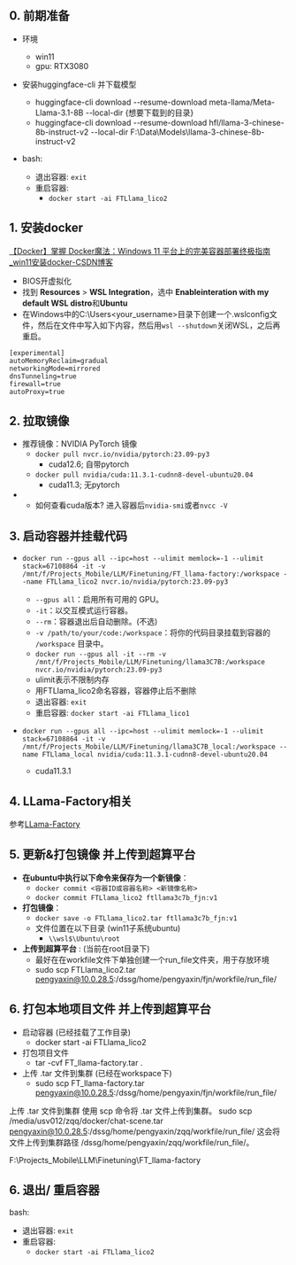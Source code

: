 
## 0. 前期准备

- 环境
	- win11
	- gpu: RTX3080

- 安装huggingface-cli 并下载模型
	- huggingface-cli download --resume-download meta-llama/Meta-Llama-3.1-8B --local-dir {想要下载到的目录}
	- huggingface-cli download --resume-download hfl/llama-3-chinese-8b-instruct-v2 --local-dir F:\Data\Models\llama-3-chinese-8b-instruct-v2

- bash: 
	- 退出容器: `exit`
	- 重启容器: 
		- `docker start -ai FTLlama_lico2`
## 1. 安装docker

[【Docker】掌握 Docker魔法：Windows 11 平台上的完美容器部署终极指南_win11安装docker-CSDN博客](https://blog.csdn.net/joeyoj/article/details/136427362)

- BIOS开虚拟化
- 找到 **Resources** > **WSL Integration**，选中 **Enableinteration with my default WSL distro**和**Ubuntu**
- 在Windows中的C:\Users\<your_username>目录下创建一个.wslconfig文件，然后在文件中写入如下内容，然后用`wsl --shutdown`关闭WSL，之后再重启。
```
[experimental]
autoMemoryReclaim=gradual  
networkingMode=mirrored
dnsTunneling=true
firewall=true
autoProxy=true
```

## 2. 拉取镜像

- 推荐镜像：NVIDIA PyTorch 镜像
	- `docker pull nvcr.io/nvidia/pytorch:23.09-py3`
		- cuda12.6; 自带pytorch
	- `docker pull nvidia/cuda:11.3.1-cudnn8-devel-ubuntu20.04`
		- cuda11.3; 无pytorch
- - 如何查看cuda版本? 进入容器后`nvidia-smi`或者`nvcc -V`

## 3. 启动容器并挂载代码

- `docker run --gpus all --ipc=host --ulimit memlock=-1 --ulimit stack=67108864 -it -v /mnt/f/Projects_Mobile/LLM/Finetuning/FT_llama-factory:/workspace --name FTLlama_lico2 nvcr.io/nvidia/pytorch:23.09-py3`
	- `--gpus all`：启用所有可用的 GPU。
	- `-it`：以交互模式运行容器。
	- `--rm`：容器退出后自动删除。(不选)
	- `-v /path/to/your/code:/workspace`：将你的代码目录挂载到容器的 `/workspace` 目录中。
	- `docker run --gpus all -it --rm -v /mnt/f/Projects_Mobile/LLM/Finetuning/llama3C7B:/workspace nvcr.io/nvidia/pytorch:23.09-py3`
	- ulimit表示不限制内存
	- 用FTLlama_lico2命名容器，容器停止后不删除
	- 退出容器: `exit`
	- 重启容器: `docker start -ai FTLlama_lico1`

-  `docker run --gpus all --ipc=host --ulimit memlock=-1 --ulimit stack=67108864 -it -v /mnt/f/Projects_Mobile/LLM/Finetuning/llama3C7B_local:/workspace --name FTLlama_local nvidia/cuda:11.3.1-cudnn8-devel-ubuntu20.04`
	- cuda11.3.1




## 4. LLama-Factory相关

参考[LLama-Factory](LLama-Factory)


## 5. 更新&打包镜像 并上传到超算平台

- **在ubuntu中执行以下命令来保存为一个新镜像**：
	- `docker commit <容器ID或容器名称> <新镜像名称>`
	- `docker commit FTLlama_lico2 ftllama3c7b_fjn:v1`
- **打包镜像**：
	- `docker save -o FTLlama_lico2.tar ftllama3c7b_fjn:v1`
	- 文件位置在以下目录 (win11子系统ubuntu)
		- `\\wsl$\Ubuntu\root`
- **上传到超算平台** : (当前在root目录下)
	- 最好在在workfile文件下单独创建一个run_file文件夹，用于存放环境
	- sudo scp FTLlama_lico2.tar pengyaxin@10.0.28.5:/dssg/home/pengyaxin/fjn/workfile/run_file/

## 6. 打包本地项目文件 并上传到超算平台

- 启动容器 (已经挂载了工作目录)
	- docker start -ai FTLlama_lico2
- 打包项目文件
	- tar -cvf FT_llama-factory.tar .
- 上传 .tar 文件到集群 (已经在workspace下)
	- sudo scp FT_llama-factory.tar pengyaxin@10.0.28.5:/dssg/home/pengyaxin/fjn/workfile/run_file/

上传 .tar 文件到集群
使用 scp 命令将 .tar 文件上传到集群。
sudo scp /media/usv012/zqq/docker/chat-scene.tar pengyaxin@10.0.28.5:/dssg/home/pengyaxin/zqq/workfile/run_file/
这会将文件上传到集群路径 /dssg/home/pengyaxin/zqq/workfile/run_file/。


F:\Projects_Mobile\LLM\Finetuning\FT_llama-factory
## 6. 退出/ 重启容器

bash: 
- 退出容器: `exit`
- 重启容器: 
	- `docker start -ai FTLlama_lico2`
